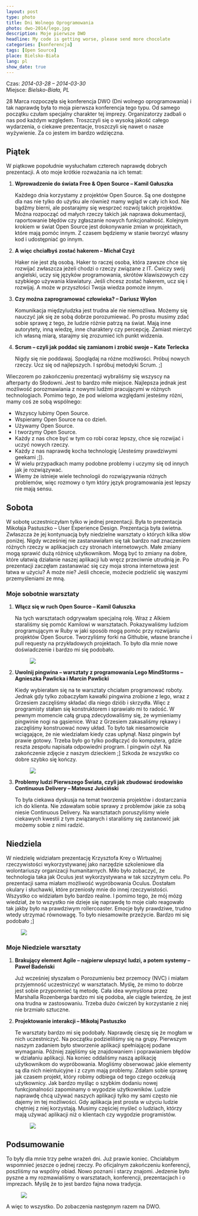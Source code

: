 ```yaml
---
layout: post
type: photo
title: Dni Wolnego Oprogramowania
photo: dwo-2014/lego.jpg
description: Moje pierwsze DWO
headline: My code is getting worse, please send more chocolate
categories: [konferencja]
tags: [Open Source]
place: Bielsko-Biała
lang: pl
show_date: true
---
```


Czas: *2014-03-28 – 2014-03-30*<br>
Miejsce: *Bielsko-Biała, PL*

28 Marca rozpoczęła się konferencja DWO (Dni wolnego oprogramowania) i tak naprawdę była to moja pierwsza konferencja tego typu. Od samego początku czułam specjalny charakter tej imprezy. Organizatorzy zadbali o nas pod każdym względem. Troszczyli się o wysoką jakość całego wydarzenia, o ciekawe prezentacje, troszczyli się nawet o nasze wyżywienie. Za co jestem im bardzo wdzięczna.

## Piątek

W piątkowe popołudnie wysłuchałam czterech naprawdę dobrych prezentacji. A oto moje krótkie rozważania na ich temat:

1. **Wprowadzenie do świata Free & Open Source – Kamil Gałuszka**

    Każdego dnia korzystamy z projektów Open Source. Są one dostępne dla nas nie tylko do użytku ale również mamy wgląd w cały ich kod. Nie bądźmy bierni, ale postarajmy się wesprzeć rozwój takich projektów. Można rozpocząć od małych rzeczy takich jak naprawa dokumentacji, raportowanie błędów czy zgłaszanie nowych funkcjonalność. Kolejnym krokiem w świat Open Source jest dokonywanie zmian w projektach, które mają pomóc innym. Z czasem będziemy w stanie tworzyć własny kod i udostępniać go innym.

2. **A więc chciałbyś zostać hakerem – Michał Czyż**

    Haker nie jest złą osobą. Haker to raczej osoba, która zawsze chce się rozwijać zwłaszcza jeżeli chodzi o rzeczy związane z IT. Ćwiczy swój angielski, uczy się języków programowania, skrótów klawiszowych czy szybkiego używania klawiatury. Jeśli chcesz zostać hakerem, ucz się i rozwijaj. A może w przyszłości Twoja wiedza pomoże innym.

3. **Czy można zaprogramować człowieka? – Dariusz Wylon**

    Komunikacja międzyludzka jest trudna ale nie niemożliwa. Możemy się nauczyć jak się ze sobą dobrze porozumiewać. Po prostu musimy zdać sobie sprawę z tego, że ludzie różnie patrzą na świat. Mają inne autorytety, inną wiedzę, inne charaktery czy percepcję. Zamiast mierzyć ich własną miarą, starajmy się zrozumieć ich punkt widzenia.

4. **Scrum – czyli jak poddać się zamianom i zrobić swoje – Kate Terlecka**

    Nigdy się nie poddawaj. Spoglądaj na różne możliwości. Próbuj nowych rzeczy. Ucz się od najlepszych. I spróbuj metodyki Scrum. ;]

Wieczorem po zakończeniu prezentacji wybraliśmy się wszyscy na afterparty do Słodowni. Jest to bardzo miłe miejsce. Najlepsza jednak jest możliwość porozmawiania z nowymi ludźmi pracującymi w różnych technologiach. Pomimo tego, że pod wieloma względami jesteśmy różni, mamy coś ze sobą wspólnego:

- Wszyscy lubimy Open Source.
- Wspieramy Open Source na co dzień.
- Używamy Open Source.
- I tworzymy Open Source.
- Każdy z nas chce być w tym co robi coraz lepszy, chce się rozwijać i uczyć nowych rzeczy.
- Każdy z nas naprawdę kocha technologię (Jesteśmy prawdziwymi geekami ;]).
- W wielu przypadkach mamy podobne problemy i uczymy się od innych jak je rozwiązywać.
- Wiemy że istnieje wiele technologii do rozwiązywania różnych problemów, więc rozmowy o tym który język programowania jest lepszy nie mają sensu.

## Sobota

W sobotę uczestniczyłam tylko w jednej prezentacji. Była to prezentacja Mikołaja Pastuszko – User Experience Design. Prezentacja była świetna. Zwłaszcza że jej kontynuacją były niedzielne warsztaty o których kilka słów poniżej. Nigdy wcześniej nie zastanawiałam się tak bardzo nad znaczeniem różnych rzeczy w aplikacjach czy stronach internetowych. Małe zmiany mogą sprawić dużą różnicę użytkownikom. Mogą być to zmiany na dobre, które ułatwią działanie naszej aplikacji lub wręcz przeciwnie utrudnią je. Po prezentacji zaczęłam zastanawiać się czy moja strona internetowa jest łatwa w użyciu? A może nie? Jeśli chcecie, możecie podzielić się waszymi przemyśleniami ze mną.

### Moje sobotnie warsztaty

1. **Włącz się w ruch Open Source – Kamil Gałuszka**

    Na tych warsztatach odgrywałam specjalną rolę. Wraz z Alkiem staraliśmy się pomóc Kamilowi w warsztatach. Pokazywaliśmy ludziom programującym w Ruby w jaki sposób mogą pomóc przy rozwijaniu projektów Open Source. Tworzyliśmy forki na Githubie, własne branche i pull requesty na przykładowych projektach. To było dla mnie nowe doświadczenie i bardzo mi się podobało.
    <figure>
      <a href="{{ site.baseurl_root }}/images/dwo-2014/os.jpg"><img src="{{ site.baseurl_root }}/images/dwo-2014/os.jpg"></a>
    </figure>

2. **Uwolnij pingwina – warsztaty z programowania Lego MindStorms – Agnieszka Pawlicka i Marcin Pawlicki**

    Kiedy wybierałam się na te warsztaty chciałam programować roboty. Jednak gdy tylko zobaczyłam kawałki pingwina zrobione z lego, wraz z Grzesiem zaczęliśmy składać dla niego dziób i skrzydła. Więc z programisty stałam się konstruktorem i sprawiało mi to radość. W pewnym momencie całą grupą zdecydowaliśmy się, że wymieniamy pingwinie nogi na gąsienice. Wraz z Grzesiem zakasaliśmy rękawy i zaczęliśmy konstruować nowy układ. To było tak niesamowicie wciągające, że nie wiedziałam kiedy czas upłynął. Nasz pingwin był prawie gotowy. Trzeba było go tylko podłączyć do komputera, gdzie reszta zespołu napisała odpowiedni program. I pingwin ożył. Na zakończenie zdjęcie z naszym dzieckiem ;] Szkoda że wszystko co dobre szybko się kończy.
    <figure>
      <a href="{{ site.baseurl_root }}/images/dwo-2014/lego.jpg"><img src="{{ site.baseurl_root }}/images/dwo-2014/lego.jpg"></a>
    </figure>

3. **Problemy ludzi Pierwszego Świata, czyli jak zbudować środowisko Continuous Delivery – Mateusz Juściński**

    To była ciekawa dyskusja na temat tworzenia projektów i dostarczania ich do klienta. Nie zdawałam sobie sprawy z problemów jakie za sobą niesie Continuous Delivery. Na warsztatach poruszyliśmy wiele ciekawych kwestii z tym związanych i staraliśmy się zastanowić jak możemy sobie z nimi radzić.

## Niedziela

W niedzielę widziałam prezentację Krzysztofa Krey o Wirtualnej rzeczywistości wykorzystywanej jako narzędzie szkoleniowe dla wolontariuszy organizacji humanitarnych. Miło było zobaczyć, że technologia taka jak Oculus jest wykorzystywana w tak szczytnym celu. Po prezentacji sama miałam możliwość wypróbowania Oculus. Dostałam okulary i słuchawki, które przeniosły mnie do innej rzeczywistości. Wszystko co widziałam było bardzo realne. I pomimo tego, że mój mózg wiedział, że to wszystko nie dzieje się naprawdę to moje ciało reagowało tak jakby było na prawdziwym rollercoaster. Emocje były prawdziwe, trudno wtedy utrzymać równowagę. To było niesamowite przeżycie. Bardzo mi się podobało ;]

<figure>
  <a href="{{ site.baseurl_root }}/images/dwo-2014/oculus.jpg"><img src="{{ site.baseurl_root }}/images/dwo-2014/oculus.jpg"></a>
</figure>


### Moje Niedziele warsztaty

1. **Brakujący element Agile – najpierw ulepszyć ludzi, a potem systemy – Paweł Badeński**

    Już wcześniej słyszałam o Porozumieniu bez przemocy (NVC) i miałam przyjemność uczestniczyć w warsztatach. Myślę, że mimo to dobrze jest sobie przypomnieć tą metodę. Cała idea wymyślona przez Marshalla Rozenberga bardzo mi się podoba, ale ciągle twierdzę, że jest ona trudna w zastosowaniu. Trzeba dużo ćwiczeń by korzystanie z niej nie brzmiało sztuczne.

2. **Projektowanie interakcji – Mikołaj Pastuszko**

    Te warsztaty bardzo mi się podobały. Naprawdę cieszę się że mogłam w nich uczestniczyć. Na początku podzieliliśmy się na grupy. Pierwszym naszym zadaniem było stworzenie aplikacji spełniającej podane wymagania. Później zajęliśmy się znajdowaniem i poprawianiem błędów w działaniu aplikacji. Na koniec oddaliśmy naszą aplikację użytkownikom do wypróbowania. Mogliśmy obserwować jakie elementy są dla nich nieintuicyjne i z czym mają problemy. Zdałam sobie sprawę jak czasem projekt, który robimy odbiega od tego czego oczekują użytkownicy. Jak bardzo myśląc o szybkim dodaniu nowej funkcjonalności zapominamy o wygodzie użytkowników. Ludzie naprawdę chcą używać naszych aplikacji tylko my sami często nie dajemy im tej możliwości. Gdy aplikacja jest prosta w użyciu ludzie chętniej z niej korzystają. Musimy częściej myśleć o ludziach, którzy mają używać aplikacji niż o klientach czy wygodzie programistów.

    <figure>
      <a href="{{ site.baseurl_root }}/images/dwo-2014/ue.jpg"><img src="{{ site.baseurl_root }}/images/dwo-2014/ue.jpg"></a>
    </figure>

## Podsumowanie

To były dla mnie trzy pełne wrażeń dni. Już prawie koniec. Chciałabym wspomnieć jeszcze o jednej rzeczy. Po oficjalnym zakończeniu konferencji, poszliśmy na wspólny obiad. Nowo poznani i starzy znajomi. Jedzenie było pyszne a my rozmawialiśmy o warsztatach, konferencji, prezentacjach i o imprezach. Myślę że to jest bardzo fajna nowa tradycja.

<figure>
  <a href="{{ site.baseurl_root }}/images/dwo-2014/obiad.jpg"><img src="{{ site.baseurl_root }}/images/dwo-2014/obiad.jpg"></a>
</figure>


A więc to wszystko. Do zobaczenia następnym razem na DWO.
